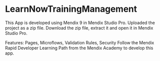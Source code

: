 # LearnNowTrainingManagement

This App is developed using Mendix 9 in Mendix Studio Pro.
Uploaded the project as a zip file. Download the zip file, extract it and open it in Mendix Studio Pro.

Features: Pages, Microflows, Validation Rules, Security
Follow the Mendix Rapid Developer Learning Path from the Mendix Academy to develop this app.
